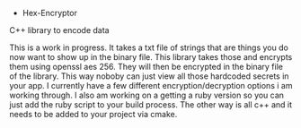 * Hex-Encryptor

C++ library to encode data

This is a work in progress. It takes a txt file of strings that are things you do now want to show up in the binary file. This library takes those and encrypts them using openssl aes 256. They will then be encrypted in the binary file of the library. This way noboby can just view all those hardcoded secrets in your app. I currently have a few different encryption/decryption options i am working through. I also am working on a getting a ruby version so you can just add the ruby script to your build process. The other way is all c++ and it needs to be added to your project via cmake.
